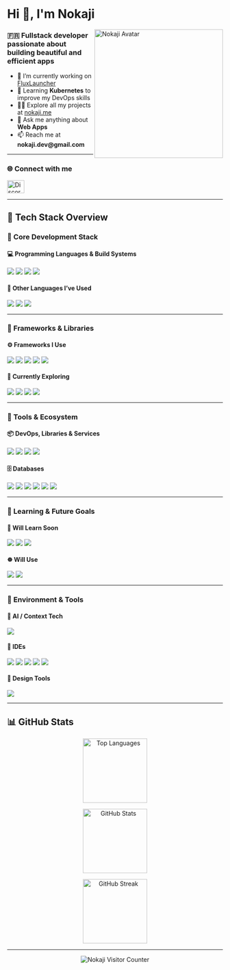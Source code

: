 <!-- Template Readme Inspired from https://github.com/Chaika9/Chaika9/blob/main/README.md -->

<div align="left">
  <h1>Hi 👋, I'm Nokaji</h1>
  <img align="right" src="https://nokaji.me/ressources/img/nokaji.png" alt="Nokaji Avatar" height="300">

  <h3>🇫🇷 Fullstack developer passionate about building beautiful and efficient apps</h3>

  <ul>
    <li>🔭 I’m currently working on <a href="https://discord.com/invite/X728dTsDj2">FluxLauncher</a></li>
    <li>🌱 Learning <strong>Kubernetes</strong> to improve my DevOps skills</li>
    <li>👨‍💻 Explore all my projects at <a href="https://nokaji.me">nokaji.me</a></li>
    <li>💬 Ask me anything about <strong>Web Apps</strong></li>
    <li>📫 Reach me at <strong>nokaji.dev@gmail.com</strong></li>
  </ul>
</div>

---

### 🌐 Connect with me
<p align="left">
  <a href="https://discord.com/invite/X728dTsDj2" target="_blank">
    <img src="https://raw.githubusercontent.com/rahuldkjain/github-profile-readme-generator/master/src/images/icons/Social/discord.svg" alt="Discord" height="30" width="40" />
  </a>
</p>

---

## 🧰 Tech Stack Overview

### 🧱 Core Development Stack
#### 💻 Programming Languages & Build Systems
<p align="left">
  <img src="https://img.shields.io/badge/typescript-3178C6?logo=typescript&style=for-the-badge&logoColor=white"/>
  <img src="https://img.shields.io/badge/C-00599C?logo=c&style=for-the-badge&logoColor=white"/>
  <img src="https://img.shields.io/badge/C%2B%2B-00599C?logo=cplusplus&style=for-the-badge&logoColor=white"/>
  <img src="https://img.shields.io/badge/cmake-064F8C?logo=cmake&style=for-the-badge&logoColor=white"/>
</p>

#### 🐍 Other Languages I’ve Used
<p align="left">
  <img src="https://img.shields.io/badge/python-3776AB?logo=python&style=for-the-badge&logoColor=white"/>
  <img src="https://img.shields.io/badge/java-FC4C02?logo=java&style=for-the-badge&logoColor=white"/>
  <img src="https://img.shields.io/badge/gradle-02303A?logo=gradle&style=for-the-badge&logoColor=white"/>
</p>

---

### 🧩 Frameworks & Libraries
#### ⚙️ Frameworks I Use
<p align="left">
  <img src="https://img.shields.io/badge/laravel-FF2D20?logo=laravel&style=for-the-badge&logoColor=white"/>
  <img src="https://img.shields.io/badge/react-4EAEC9?logo=react&style=for-the-badge&logoColor=white"/>
  <img src="https://img.shields.io/badge/tailwindcss-06B6D4?logo=tailwindcss&style=for-the-badge&logoColor=white"/>
  <img src="https://img.shields.io/badge/bulma-00D1B2?logo=bulma&style=for-the-badge&logoColor=white"/>
  <img src="https://img.shields.io/badge/bootstrap-7952B3?logo=bootstrap&style=for-the-badge&logoColor=white"/>
</p>

#### 🧠 Currently Exploring
<p align="left">
  <img src="https://img.shields.io/badge/rust-000000?logo=rust&style=for-the-badge&logoColor=white"/>
  <img src="https://img.shields.io/badge/tauri-24C8D8?logo=tauri&style=for-the-badge&logoColor=white"/>
  <img src="https://img.shields.io/badge/shadcnui-000000?logo=shadcnui&style=for-the-badge&logoColor=white"/>
  <img src="https://img.shields.io/badge/trpc-2596BE?logo=trpc&style=for-the-badge&logoColor=white"/>
</p>

---

### 🧰 Tools & Ecosystem
#### 📦 DevOps, Libraries & Services
<p align="left">
  <img src="https://img.shields.io/badge/docker-2496ED?logo=docker&style=for-the-badge&logoColor=white"/>
  <img src="https://img.shields.io/badge/electron-47848F?logo=electron&style=for-the-badge&logoColor=white"/>
  <img src="https://img.shields.io/badge/sequelize-52B0E7?logo=sequelize&style=for-the-badge&logoColor=white"/>
  <img src="https://img.shields.io/badge/discord.js-5865F2?logo=discorddotjs&style=for-the-badge&logoColor=white"/>
</p>

#### 🗄️ Databases
<p align="left">
  <img src="https://img.shields.io/badge/postgresql-4169E1?logo=postgresql&style=for-the-badge&logoColor=white"/>
  <img src="https://img.shields.io/badge/mariadb-003545?logo=mariadb&style=for-the-badge&logoColor=white"/>
  <img src="https://img.shields.io/badge/mongodb-47A248?logo=mongodb&style=for-the-badge&logoColor=white"/>
  <img src="https://img.shields.io/badge/sqlite-003B57?logo=sqlite&style=for-the-badge&logoColor=white"/>
  <img src="https://img.shields.io/badge/supabase-3FCF8E?logo=supabase&style=for-the-badge&logoColor=white"/>
  <img src="https://img.shields.io/badge/redis-DC382D?logo=redis&style=for-the-badge&logoColor=white"/>
</p>

---

### 🚀 Learning & Future Goals
#### 🧩 Will Learn Soon
<p align="left">
  <img src="https://img.shields.io/badge/tensorflow-FF6F00?logo=tensorflow&style=for-the-badge&logoColor=white"/>
  <img src="https://img.shields.io/badge/.net-512BD4?logo=dotnet&style=for-the-badge&logoColor=white"/>
  <img src="https://img.shields.io/badge/langgraph-1C3C3C?logo=langgraph&style=for-the-badge&logoColor=white"/>
</p>

#### ☸️ Will Use
<p align="left">
  <img src="https://img.shields.io/badge/kubernetes-326CE5?logo=kubernetes&style=for-the-badge&logoColor=white"/>
  <img src="https://img.shields.io/badge/n8n-EA4B71?logo=n8n&style=for-the-badge&logoColor=white"/>
</p>

---

### 🧬 Environment & Tools
#### 🧠 AI / Context Tech
<p align="left">
  <img src="https://img.shields.io/badge/MCP-000000?logo=modelcontextprotocol&style=for-the-badge&logoColor=white"/>
</p>

#### 🧰 IDEs
<p align="left">
  <img src="https://img.shields.io/badge/vscode-2F80ED?logo=vscode&style=for-the-badge&logoColor=white"/>
  <img src="https://img.shields.io/badge/intellij%20idea-A0529C?logo=intellijidea&style=for-the-badge&logoColor=white"/>
  <img src="https://img.shields.io/badge/eclipse%20ide-2C2255?logo=eclipseide&style=for-the-badge&logoColor=white"/>
  <img src="https://img.shields.io/badge/clion-009BE3?logo=clion&style=for-the-badge&logoColor=white"/>
  <img src="https://img.shields.io/badge/pycharm-3AB959?logo=pycharm&style=for-the-badge&logoColor=white"/>
</p>

#### 🎨 Design Tools
<p align="left">
  <img src="https://img.shields.io/badge/Figma-F24E1E?style=for-the-badge&logo=figma&logoColor=white"/>
</p>

---

## 📊 GitHub Stats
<p align="center">
  <img src="https://github-readme-stats.vercel.app/api/top-langs?username=nokaji&show_icons=true&locale=en&layout=compact&theme=dark" alt="Top Languages" height="150"/>
</p>

<p align="center">
  <img src="https://github-readme-stats.vercel.app/api?username=nokaji&show_icons=true&locale=en&theme=dark" alt="GitHub Stats" height="150"/>
</p>

<p align="center">
  <img src="https://github-readme-streak-stats.herokuapp.com/?user=nokaji&theme=dark" alt="GitHub Streak" height="150"/>
</p>

---

<p align="center">
  <img src="https://count.getloli.com/get/@Nokaji?theme=booru-vp" alt="Nokaji Visitor Counter"/>
</p>
